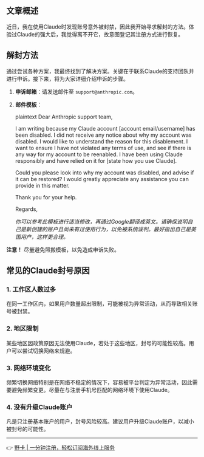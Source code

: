 ## 文章概述

近日，我在使用Claude时发现账号意外被封禁，因此我开始寻求解封的方法。体验过Claude的强大后，我觉得离不开它，故意图登记其注册方式进行恢复。

## 解封方法

通过尝试各种方案，我最终找到了解决方案。关键在于联系Claude的支持团队并进行申诉。接下来，将为大家详细介绍申诉的步骤。

1. **申诉邮箱**：请发送邮件至 `support@anthropic.com`。
2. **邮件模板**：
   
   plaintext
   Dear Anthropic support team,

   I am writing because my Claude account [account email/username] has been disabled. I did not receive any notice about why my account was disabled. I would like to understand the reason for this disablement. I want to ensure I have not violated any terms of use, and see if there is any way for my account to be reenabled. I have been using Claude responsibly and have relied on it for [state how you use Claude].

   Could you please look into why my account was disabled, and advise if it can be restored? I would greatly appreciate any assistance you can provide in this matter.

   Thank you for your help.

   Regards,
   

   *你可以参考此模板进行适当修改，再通过Google翻译成英文。请确保说明自己是新创建的账户且尚未有过使用行为，以免被系统误判。最好指出自己是美国用户，这样更合理。*

**注意！** 尽量避免照搬模板，以免造成申诉失败。

## 常见的Claude封号原因

### 1. 工作区人数过多
在同一工作区内，如果用户数量超出限制，可能被视为异常活动，从而导致相关账号被封禁。

### 2. 地区限制
某些地区因政策原因无法使用Claude，若处于这些地区，封号的可能性较高。用户可以尝试切换网络来规避。

### 3. 网络环境变化
频繁切换网络特别是在网络不稳定的情况下，容易被平台判定为异常活动，因此需要避免频繁变更。尽量在与注册手机号匹配的网络环境下使用Claude。

### 4. 没有升级Claude账户
凡是只注册基本账户的用户，封号风险较高。建议用户升级Claude账户，以减小被封号的可能性。

---

👉 [野卡 | 一分钟注册，轻松订阅海外线上服务](https://bit.ly/bewildcard)